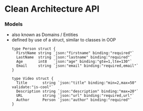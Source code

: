 # Clean Architecture API 

### Models
- also known as Domains / Entities
- defined by use of a struct, similar to classes in OOP
  ```
  type Person struct {
    FirstName string `json:"firstname" binding:"required"`
    LastName  string `json:"lastname" binding:"required"`
    Age       int8   `json:"age" binding:"gte=1,lte=130"`
    Email     string `json:"email" binding:"required,email"`
  }

  type Video struct {
    Title       string `json:"title" binding:"min=2,max=50" validate:"is-cool"`
    Description string `json:"description" binding:"max=20"`
    URL         string `json:"url" binding:"required,url"`
    Author      Person `json:"author" binding:"required"`
  }
  ```

